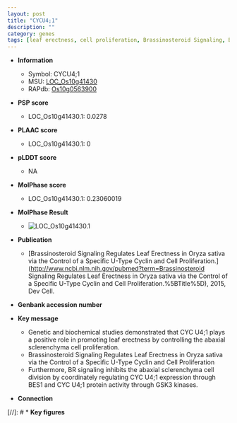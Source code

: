 ```yaml
---
layout: post
title: "CYCU4;1"
description: ""
category: genes
tags: [leaf erectness, cell proliferation, Brassinosteroid Signaling, Brassinosteroid, BR signaling]
---
```


* **Information**  
    + Symbol: CYCU4;1  
    + MSU: [LOC_Os10g41430](http://rice.plantbiology.msu.edu/cgi-bin/ORF_infopage.cgi?orf=LOC_Os10g41430)  
    + RAPdb: [Os10g0563900](http://rapdb.dna.affrc.go.jp/viewer/gbrowse_details/irgsp1?name=Os10g0563900)  

* **PSP score**  
    + LOC_Os10g41430.1: 0.0278 

* **PLAAC score**  
    + LOC_Os10g41430.1: 0 

* **pLDDT score**
    + NA


* **MolPhase score**
    + LOC_Os10g41430.1: 0.23060019

* **MolPhase Result**
    + ![LOC_Os10g41430.1](https://304243504.github.io/Pictures/LOC_Os10g/LOC_Os10g41430.1.png)

* **Publication**  
    + [Brassinosteroid Signaling Regulates Leaf Erectness in Oryza sativa via the Control of a Specific U-Type Cyclin and Cell Proliferation.](http://www.ncbi.nlm.nih.gov/pubmed?term=Brassinosteroid Signaling Regulates Leaf Erectness in Oryza sativa via the Control of a Specific U-Type Cyclin and Cell Proliferation.%5BTitle%5D), 2015, Dev Cell.

* **Genbank accession number**  

* **Key message**  
    + Genetic and biochemical studies demonstrated that CYC U4;1 plays a positive role  in promoting leaf erectness by controlling the abaxial sclerenchyma cell proliferation.
    + Brassinosteroid Signaling Regulates Leaf Erectness in Oryza sativa via the Control of a Specific U-Type Cyclin and Cell Proliferation
    + Furthermore, BR signaling inhibits the abaxial sclerenchyma cell division by coordinately regulating CYC U4;1 expression through BES1 and CYC U4;1 protein activity through GSK3 kinases.

* **Connection**  

[//]: # * **Key figures**  


